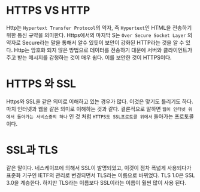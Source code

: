 
# HTTPS VS HTTP

  Http는 `Hypertext Transfer Protocol`의 약자, 즉 `Hypertext`인 HTML을 전송하기 위한 통신 규약을 의미한다.
  Https에서의 마지막 S는 `Over Secure Socket Layer` 의 약자로 Secure라는 말을 통해서 알수 있듯이 보안이 강화된 HTTP라는 것을 알 수 있다.
  Http는 암호화 되지 않은 방법으로 데이터를 전송하기 대문에 서버와 클라이언트가 주고 받는 메시지를 감청하는 것이 매우 쉽다.
  이를 보안한 것이 HTTPS이다.
  

# HTTPS 와 SSL

  Https와 SSL을 같은 의미로 이해하고 있는 경우가 많다. 이것은 맞기도 틀리기도 하다. 마치 인터넷과 웹을 같은 의미로 이해하는 것과 같다.
  결론적으로 말하면 `웹이 인터넷 위에서 돌아가는 서비스중의 하나` 인 것 처럼 `HTTPS도 SSL프로토콜 위에서` 돌아가는 프로토콜 이다.
  
  

# SSL과 TLS

  같은 말이다. 네스케이프에 의해서 SSL이 발명되었고, 이것이 점차 폭넓게 사용되다가 표준화 기구인 IETF의 관리로 변경되면서 TLS라는 이름으로
  바뀌었다. TLS 1.0은 SSL 3.0을 계승한다. 하지만 TLS라는 이름보다 SSL이라는 이름이 훨씬 많이 사용 된다.
  
  

